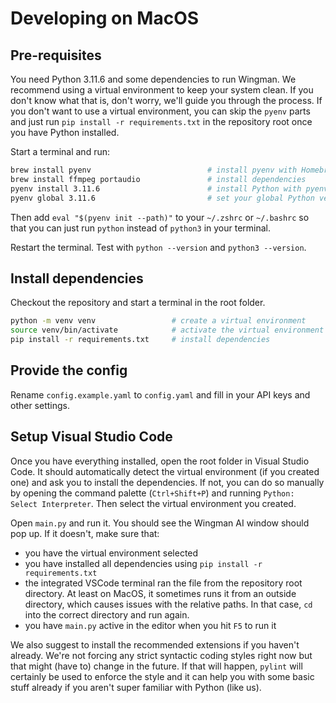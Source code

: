 # Developing on MacOS

## Pre-requisites

You need Python 3.11.6 and some dependencies to run Wingman. We recommend using a virtual environment to keep your system clean. If you don't know what that is, don't worry, we'll guide you through the process. If you don't want to use a virtual environment, you can skip the `pyenv` parts and just run `pip install -r requirements.txt` in the repository root once you have Python installed.

Start a terminal and run:

```bash
brew install pyenv                          # install pyenv with Homebrew
brew install ffmpeg portaudio               # install dependencies
pyenv install 3.11.6                        # install Python with pyenv
pyenv global 3.11.6                         # set your global Python version
```

Then add `eval "$(pyenv init --path)"` to your `~/.zshrc` or `~/.bashrc` so that you can just run `python` instead of `python3` in your terminal.

Restart the terminal. Test with `python --version` and `python3 --version`.

## Install dependencies

Checkout the repository and start a terminal in the root folder.

```bash
python -m venv venv                 # create a virtual environment
source venv/bin/activate            # activate the virtual environment
pip install -r requirements.txt     # install dependencies
```

## Provide the config

Rename `config.example.yaml` to `config.yaml` and fill in your API keys and other settings.

## Setup Visual Studio Code

Once you have everything installed, open the root folder in Visual Studio Code. It should automatically detect the virtual environment (if you created one) and ask you to install the dependencies. If not, you can do so manually by opening the command palette (`Ctrl+Shift+P`) and running `Python: Select Interpreter`. Then select the virtual environment you created.

Open `main.py` and run it. You should see the Wingman AI window should pop up. If it doesn't, make sure that:

- you have the virtual environment selected
- you have installed all dependencies using `pip install -r requirements.txt`
- the integrated VSCode terminal ran the file from the repository root directory. At least on MacOS, it sometimes runs it from an outside directory, which causes issues with the relative paths. In that case, `cd` into the correct directory and run again.
- you have `main.py` active in the editor when you hit `F5` to run it

We also suggest to install the recommended extensions if you haven't already. We're not forcing any strict syntactic coding styles right now but that might (have to) change in the future. If that will happen, `pylint` will certainly be used to enforce the style and it can help you with some basic stuff already if you aren't super familiar with Python (like us).
